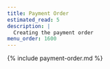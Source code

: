 ```yaml
---
title: Payment Order
estimated_read: 5
description: |
  Creating the payment order
menu_order: 1600
---
```


{% include payment-order.md %}
